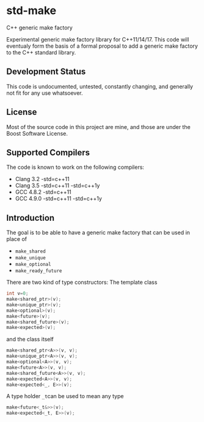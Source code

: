 std-make
========

C++ generic make factory 

Experimental generic make factory library for C++11/14/17. This code will eventualy form the basis of a formal proposal to add a generic make factory to the C++ standard library.

Development Status
------------------
This code is undocumented, untested, constantly changing, and generally not fit for any use whatsoever.


License
-------
Most of the source code in this project are mine, and those are under the Boost Software License.

Supported Compilers
-------------------
The code is known to work on the following compilers:
* Clang 3.2 -std=c++11 
* Clang 3.5 -std=c++11 -std=c++1y
* GCC 4.8.2 -std=c++11
* GCC 4.9.0 -std=c++11 -std=c++1y

Introduction
------------

The goal is to be able to have a generic make factory that can be used in place of 
* ```make_shared``` 
* ```make_unique```
* ```make_optional```
* ```make_ready_future```

There are two kind of type constructors: The template class

```c++
int v=0;
make<shared_ptr>(v);
make<unique_ptr>(v);
make<optional>(v);
make<future>(v);
make<shared_future>(v);
make<expected>(v);
```

and the class itself

```c++
make<shared_ptr<A>>(v, v);
make<unique_ptr<A>>(v, v);
make<optional<A>>(v, v);
make<future<A>>(v, v);
make<shared_future<A>>(v, v);
make<expected<A>>(v, v);
make<expected<_, E>>(v);
```

A type holder ```_t```can be used to mean any type
```c++
make<future<_t&>>(v);
make<expected<_t, E>>(v);
```


